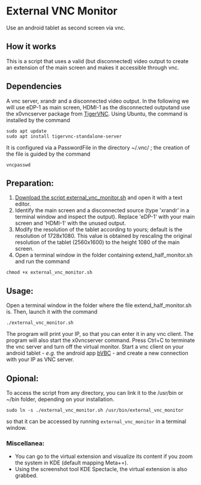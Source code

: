 # External VNC Monitor
Use an android tablet as second screen via vnc.

## How it works
This is a script that uses a valid (but disconnected) video output to create an extension of the main screen and makes it accessible through vnc.

## Dependencies
A vnc server, xrandr and a disconnected video output. In the following we will use eDP-1 as main screen, HDMI-1 as the disconnected outputand use the x0vncserver package from [TigerVNC](https://tigervnc.org/). Using Ubuntu, the command is installed by the command
```
sudo apt update
sudo apt install tigervnc-standalone-server
```
It is configured via a PasswordFile in the directory ~/.vnc/ ; the creation of the file is guided by the command
```
vncpasswd
```

## Preparation:
1. [Download the script external_vnc_monitor.sh](https://github.com/panbroggi/externalvncmonitor/blob/main/external_vnc_monitor.sh) and open it with a text editor. 
2. Identify the main screen and a disconnected source (type 'xrandr' in a terminal window and inspect the output). Replace 'eDP-1' with your main screen and 'HDMI-1' with the unused output.
3. Modify the resolution of the tablet according to yours; default is the resolution of 1728x1080. This value is obtained by rescaling the original resolution of the tablet (2560x1600) to the height 1080 of the main screen. 
4. Open a terminal window in the folder containing extend_half_monitor.sh and run the command
```
chmod +x external_vnc_monitor.sh
```

## Usage:
Open a terminal window in the folder where the file extend_half_monitor.sh is. Then, launch it with the command
~~~
./external_vnc_monitor.sh
~~~
The program will print your IP, so that you can enter it in any vnc client. The program will also start the x0vncserver command.
Press Ctrl+C to terminate the vnc server and turn off the virtual monitor.
Start a vnc client on your android tablet - *e.g.* the android app [bVBC](https://play.google.com/store/apps/details?id=com.iiordanov.freebVNC) - and create a new connection with your IP as VNC server.

## Opional:
To access the script from any directory, you can link it to the /usr/bin or ~/bin folder, depending on your installation.
~~~
sudo ln -s ./external_vnc_monitor.sh /usr/bin/external_vnc_monitor
~~~
so that it can be accessed by running `external_vnc_monitor` in a terminal window.

### Miscellanea:
* You can go to the virtual extension and visualize its content if you zoom the system in KDE (default mapping Meta+=).
* Using the screenshot tool KDE Spectacle, the virtual extension is also grabbed.
